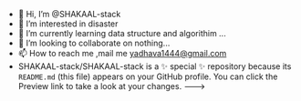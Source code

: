 - 👋 Hi, I’m @SHAKAAL-stack
- 👀 I’m interested in disaster
- 🌱 I’m currently learning  data structure and algorithim ...
- 💞️ I’m looking to collaborate on nothing...
- 📫 How to reach me ,mail me yadhava1444@gmail.com
- SHAKAAL-stack/SHAKAAL-stack is a ✨ special ✨ repository because its `README.md` (this file) appears on your GitHub profile.
You can click the Preview link to take a look at your changes.
--->
